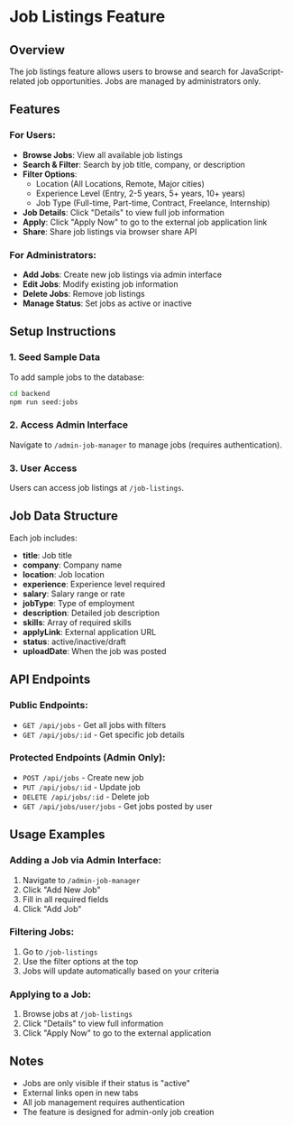 # Job Listings Feature

## Overview
The job listings feature allows users to browse and search for JavaScript-related job opportunities. Jobs are managed by administrators only.

## Features

### For Users:
- **Browse Jobs**: View all available job listings
- **Search & Filter**: Search by job title, company, or description
- **Filter Options**: 
  - Location (All Locations, Remote, Major cities)
  - Experience Level (Entry, 2-5 years, 5+ years, 10+ years)
  - Job Type (Full-time, Part-time, Contract, Freelance, Internship)
- **Job Details**: Click "Details" to view full job information
- **Apply**: Click "Apply Now" to go to the external job application link
- **Share**: Share job listings via browser share API

### For Administrators:
- **Add Jobs**: Create new job listings via admin interface
- **Edit Jobs**: Modify existing job information
- **Delete Jobs**: Remove job listings
- **Manage Status**: Set jobs as active or inactive

## Setup Instructions

### 1. Seed Sample Data
To add sample jobs to the database:
```bash
cd backend
npm run seed:jobs
```

### 2. Access Admin Interface
Navigate to `/admin-job-manager` to manage jobs (requires authentication).

### 3. User Access
Users can access job listings at `/job-listings`.

## Job Data Structure

Each job includes:
- **title**: Job title
- **company**: Company name
- **location**: Job location
- **experience**: Experience level required
- **salary**: Salary range or rate
- **jobType**: Type of employment
- **description**: Detailed job description
- **skills**: Array of required skills
- **applyLink**: External application URL
- **status**: active/inactive/draft
- **uploadDate**: When the job was posted

## API Endpoints

### Public Endpoints:
- `GET /api/jobs` - Get all jobs with filters
- `GET /api/jobs/:id` - Get specific job details

### Protected Endpoints (Admin Only):
- `POST /api/jobs` - Create new job
- `PUT /api/jobs/:id` - Update job
- `DELETE /api/jobs/:id` - Delete job
- `GET /api/jobs/user/jobs` - Get jobs posted by user

## Usage Examples

### Adding a Job via Admin Interface:
1. Navigate to `/admin-job-manager`
2. Click "Add New Job"
3. Fill in all required fields
4. Click "Add Job"

### Filtering Jobs:
1. Go to `/job-listings`
2. Use the filter options at the top
3. Jobs will update automatically based on your criteria

### Applying to a Job:
1. Browse jobs at `/job-listings`
2. Click "Details" to view full information
3. Click "Apply Now" to go to the external application

## Notes
- Jobs are only visible if their status is "active"
- External links open in new tabs
- All job management requires authentication
- The feature is designed for admin-only job creation 